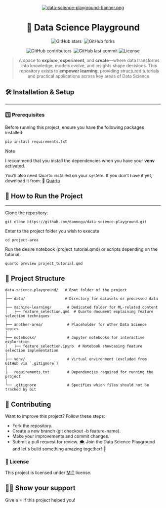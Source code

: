 <div align="center">

[![data-science-playground-banner.png](https://i.postimg.cc/90xdjZ4x/data-science-playground-banner.png)](https://postimg.cc/m1HzYcyM)


# 👾 Data Science Playground
![GitHub stars](https://img.shields.io/github/stars/dannngu/schizophrenia-detection)&nbsp;&nbsp;![GitHub
forks](https://img.shields.io/github/forks/dannngu/schizophrenia-detection)

<!-- markdownlint-disable-next-line MD013 -->
![GitHub contributors](https://img.shields.io/github/contributors/dannngu/schizophrenia-detection)&nbsp;&nbsp;![GitHub last commit](https://img.shields.io/github/last-commit/dannngu/schizophrenia-detection)
![License](https://img.shields.io/github/license/dannngu/schizophrenia-detection)

>A space to **explore**, **experiment**, and **create**—where data transforms into knowledge, models evolve, and insights shape decisions. This repository exists to **empower learning**, providing structured tutorials and practical applications across key areas of Data Science.
 
</div>

## 🛠 **Installation & Setup**  
---
### 1️⃣ **Prerequisites**  
Before running this project, ensure you have the following packages installed:  
```bash
pip install requirements.txt
```

>[!NOTE]
> I recommend that you install the dependencies when you have your **venv** activated.

You'll also need Quarto installed on your system. If you don’t have it yet, download it from:
🔗 [Quarto](https://quarto.org/)


## 🚀 How to Run the Project
---
Clone the repository:
```
git clone https://github.com/dannngu/data-science-playground.git
```
Enter to the project folder you wish to execute
```
cd project-area
```
Run the desire notebook (project_tutorial.qmd) or scripts depending on the tutorial.
```
quarto preview project_tutorial.qmd
```


## 📂 Project Structure
```
data-science-playground/   # Root folder of the project  
│  
├── data/                  # Directory for datasets or processed data  
│  
├── machine-learning/       # Dedicated folder for ML-related content  
│   ├── feature_selection.qmd  # Quarto document explaining feature selection techniques  
│  
├── another-area/           # Placeholder for other Data Science topics  
│  
├── notebooks/              # Jupyter notebooks for interactive exploration  
│   ├── feature_selection.ipynb  # Notebook showcasing feature selection implementation  
│  
├── venv/                   # Virtual environment (excluded from GitHub via `.gitignore`)  
│  
├── requirements.txt        # Dependencies required for running the project  
│  
└── .gitignore              # Specifies which files should not be tracked by Git  
```



## 🤍 Contributing
Want to improve this project? Follow these steps:
- Fork the repository.
- Create a new branch (git checkout -b feature-name).
- Make your improvements and commit changes.
- Submit a pull request for review.
🌨️ Join the Data Science Playground and let's build something amazing together! 🌟

### :pencil: License

This project is licensed under [MIT](https://opensource.org/licenses/MIT) license.

## :man_astronaut: Show your support

Give a ⭐️ if this project helped you!





